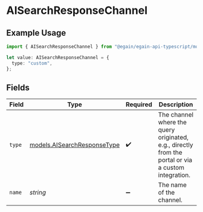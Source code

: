 # AISearchResponseChannel

## Example Usage

```typescript
import { AISearchResponseChannel } from "@egain/egain-api-typescript/models";

let value: AISearchResponseChannel = {
  type: "custom",
};
```

## Fields

| Field                                                                                               | Type                                                                                                | Required                                                                                            | Description                                                                                         |
| --------------------------------------------------------------------------------------------------- | --------------------------------------------------------------------------------------------------- | --------------------------------------------------------------------------------------------------- | --------------------------------------------------------------------------------------------------- |
| `type`                                                                                              | [models.AISearchResponseType](../models/aisearchresponsetype.md)                                    | :heavy_check_mark:                                                                                  | The channel where the query originated, e.g., directly from the portal or via a custom integration. |
| `name`                                                                                              | *string*                                                                                            | :heavy_minus_sign:                                                                                  | The name of the channel.                                                                            |
